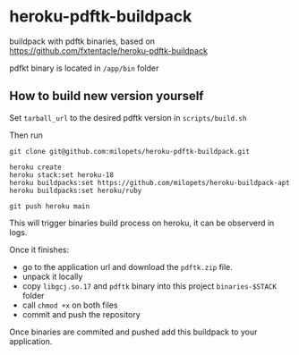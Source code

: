 # heroku-pdftk-buildpack
buildpack with pdftk binaries, based on https://github.com/fxtentacle/heroku-pdftk-buildpack

pdfkt binary is located in `/app/bin` folder

## How to build new version yourself

Set `tarball_url` to the desired pdftk version in `scripts/build.sh`

Then run

```
git clone git@github.com:milopets/heroku-pdftk-buildpack.git

heroku create
heroku stack:set heroku-18
heroku buildpacks:set https://github.com/milopets/heroku-buildpack-apt
heroku buildpacks:set heroku/ruby

git push heroku main
```

This will trigger binaries build process on heroku, it can be observerd in logs.

Once it finishes:

* go to the application url and download the `pdftk.zip` file.
* unpack it locally
* copy `libgcj.so.17` and `pdftk` binary into this project `binaries-$STACK` folder
* call `chmod +x` on both files
* commit and push the repository

Once binaries are commited and pushed add this buildpack to your application.





